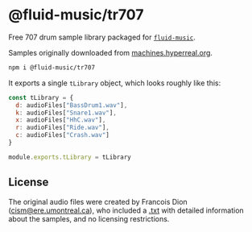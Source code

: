 # @fluid-music/tr707

Free 707 drum sample library packaged for [`fluid-music`](https://www.npmjs.com/package/fluid-music).

Samples originally downloaded from [machines.hyperreal.org](http://machines.hyperreal.org/categories/drum-machines/TR-808/samples/).

```bash
npm i @fluid-music/tr707
```

It exports a single `tLibrary` object, which looks roughly like this:

```javascript
const tLibrary = {
  d: audioFiles["BassDrum1.wav"],
  k: audioFiles["Snare1.wav"],
  x: audioFiles["HhC.wav"],
  r: audioFiles["Ride.wav"],
  c: audioFiles["Crash.wav"]
}

module.exports.tLibrary = tLibrary
```

## License

The original audio files were created by Francois Dion (cism@ere.umontreal.ca), who included a [.txt](./TR707wav/README.TXT) with detailed information about the samples, and no licensing restrictions.
